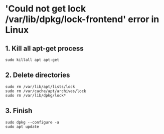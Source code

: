 # 'Could not get lock /var/lib/dpkg/lock-frontend' error in Linux

## 1. Kill all apt-get process

```
sudo killall apt apt-get
```

## 2. Delete directories

```
sudo rm /var/lib/apt/lists/lock
sudo rm /var/cache/apt/archives/lock
sudo rm /var/lib/dpkg/lock*
```

## 3. Finish

```
sudo dpkg --configure -a
sudo apt update
```
